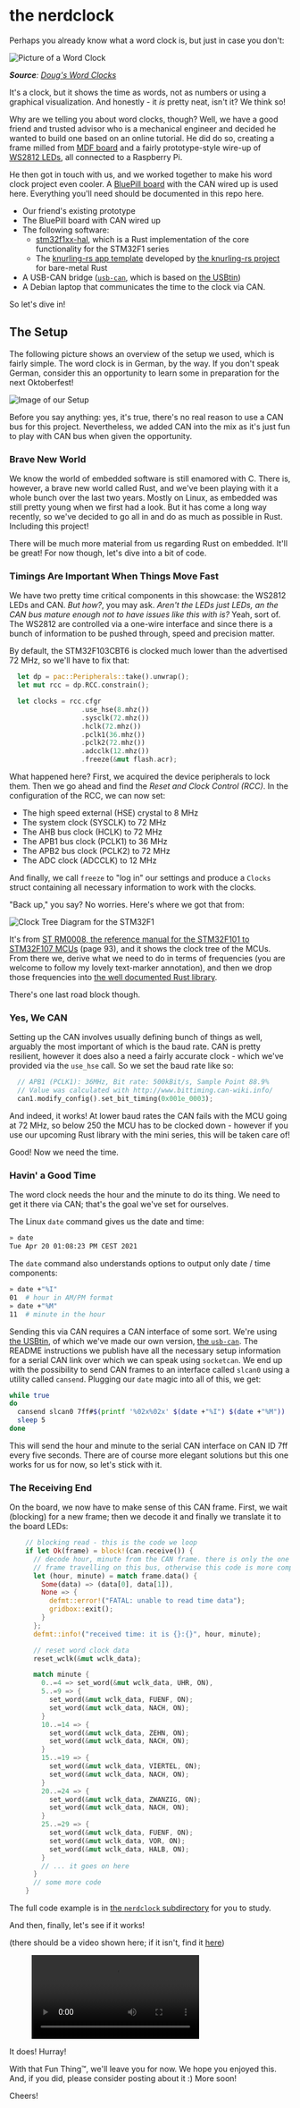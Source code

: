 # the nerdclock

Perhaps you already know what a word clock is, but just in case you don't:

![Picture of a Word Clock](./resources/generic-wordclock.jpg "A Word Clock")

_**Source**: [Doug's Word Clocks](http://www.dougswordclocks.com/shop/wc-30cm/#prettyPhoto)_

It's a clock, but it shows the time as words, not as numbers or using a graphical
visualization. And honestly - it _is_ pretty neat, isn't it? We think so!

Why are we telling you about word clocks, though? Well, we have a good friend
and trusted advisor who is a mechanical engineer and decided he wanted to build
one based on an online tutorial. He did do so, creating a frame milled from [MDF
board](https://en.wikipedia.org/wiki/Medium-density_fibreboard) and a fairly
prototype-style wire-up of [WS2812
LEDs](https://cdn-shop.adafruit.com/datasheets/WS2812.pdf), all connected to a
Raspberry Pi.

He then got in touch with us, and we worked together to make his word clock
project even cooler. A [BluePill
board](https://stm32-base.org/boards/STM32F103C8T6-Blue-Pill.html) with the CAN
wired up is used here. Everything you'll need should be documented in this
repo here.

- Our friend's existing prototype
- The BluePill board with CAN wired up
- The following software:
  - [stm32f1xx-hal](https://github.com/stm32-rs/stm32f1xx-hal), which is a Rust implementation of the core functionality for the STM32F1 series
  - The [knurling-rs app template](https://github.com/knurling-rs/app-template) developed by [the knurling-rs project](https://knurling.ferrous-systems.com/) for bare-metal Rust
- A USB-CAN bridge ([`usb-can`](https://github.com/bmc-labs/usb-can), which is
    based on [the USBtin](https://www.fischl.de/usbtin/))
- A Debian laptop that communicates the time to the clock via CAN.

So let's dive in!

## The Setup

The following picture shows an overview of the setup we used, which is fairly
simple. The word clock is in German, by the way. If you don't speak German,
consider this an opportunity to learn some in preparation for the next
Oktoberfest!

![Image of our Setup](./resources/setup.png "Our Setup")

Before you say anything: yes, it's true, there's no real reason to use a CAN
bus for this project. Nevertheless, we added CAN into the mix as it's just fun
to play with CAN bus when given the opportunity.

### Brave New World

We know the world of embedded software is still enamored with C. There is,
however, a brave new world called Rust, and we've been playing with it a whole
bunch over the last two years. Mostly on Linux, as embedded was still pretty
young when we first had a look. But it has come a long way recently, so we've
decided to go all in and do as much as possible in Rust. Including this project!

There will be much more material from us regarding Rust on embedded. It'll be
great! For now though, let's dive into a bit of code.

### Timings Are Important When Things Move Fast

We have two pretty time critical components in this showcase: the WS2812 LEDs
and CAN. _But how?_, you may ask. _Aren't the LEDs just LEDs, an the CAN bus
mature enough not to have issues like this with is?_ Yeah, sort of. The WS2812
are controlled via a one-wire interface and since there is a bunch of
information to be pushed through, speed and precision matter.

By default, the STM32F103CBT6 is clocked much lower than the advertised 72 MHz,
so we'll have to fix that:

```rust
  let dp = pac::Peripherals::take().unwrap();
  let mut rcc = dp.RCC.constrain();

  let clocks = rcc.cfgr
                  .use_hse(8.mhz())
                  .sysclk(72.mhz())
                  .hclk(72.mhz())
                  .pclk1(36.mhz())
                  .pclk2(72.mhz())
                  .adcclk(12.mhz())
                  .freeze(&mut flash.acr);
```

What happened here? First, we acquired the device peripherals to lock them.
Then we go ahead and find the _Reset and Clock Control (RCC)_. In the
configuration of the RCC, we can now set:

- The high speed external (HSE) crystal to 8 MHz
- The system clock (SYSCLK) to 72 MHz
- The AHB bus clock (HCLK) to 72 MHz
- The APB1 bus clock (PCLK1) to 36 MHz
- The APB2 bus clock (PCLK2) to 72 MHz
- The ADC clock (ADCCLK) to 12 MHz

And finally, we call `freeze` to "log in" our settings and produce a `Clocks`
struct containing all necessary information to work with the clocks.

"Back up," you say? No worries. Here's where we got that from:

![Clock Tree Diagram for the STM32F1](./resources/clock-tree-stm32f1.jpg "The Clock Tree of the STM32F1 Platform")

It's from [ST RM0008, the reference manual for the STM32F101 to STM32F107
MCUs](https://www.st.com/resource/en/reference_manual/cd00171190-stm32f101xx-stm32f102xx-stm32f103xx-stm32f105xx-and-stm32f107xx-advanced-armbased-32bit-mcus-stmicroelectronics.pdf)
(page 93), and it shows the clock tree of the MCUs. From there we, derive what
we need to do in terms of frequencies (you are welcome to follow my lovely
text-marker annotation), and then we drop those frequencies into [the well
documented Rust
library](https://docs.rs/stm32f1xx-hal/0.7.0/stm32f1xx_hal/rcc/struct.CFGR.html).

There's one last road block though.

### Yes, We CAN

Setting up the CAN involves usually defining bunch of things as well, arguably
the most important of which is the baud rate. CAN is pretty resilient, however
it does also a need a fairly accurate clock - which we've provided via the
`use_hse` call. So we set the baud rate like so:

```rust
  // APB1 (PCLK1): 36MHz, Bit rate: 500kBit/s, Sample Point 88.9%
  // Value was calculated with http://www.bittiming.can-wiki.info/
  can1.modify_config().set_bit_timing(0x001e_0003);
```

And indeed, it works! At lower baud rates the CAN fails with the MCU going at
72 MHz, so below 250 the MCU has to be clocked down - however if you use our
upcoming Rust library with the mini series, this will be taken care of!

Good! Now we need the time.

### Havin' a Good Time

The word clock needs the hour and the minute to do its thing. We need to get it
there via CAN; that's the goal we've set for ourselves.

The Linux `date` command gives us the date and time:

```bash
» date
Tue Apr 20 01:08:23 PM CEST 2021
```

The `date` command also understands options to output only date / time
components:

```bash
» date +"%I"
01  # hour in AM/PM format
» date +"%M"
11  # minute in the hour
```

Sending this via CAN requires a CAN interface of some sort. We're using [the
USBtin](https://www.fischl.de/usbtin/), of which we've made our own version,
[the `usb-can`](https://github.com/bmc-labs/usb-can). The README instructions
we publish have all the necessary setup information for a serial CAN link over
which we can speak using `socketcan`. We end up with the possibility to send
CAN frames to an interface called `slcan0` using a utility called `cansend`.
Plugging our `date` magic into all of this, we get:

```bash
while true
do
  cansend slcan0 7ff#$(printf '%02x%02x' $(date +"%I") $(date +"%M"))
  sleep 5
done
```

This will send the hour and minute to the serial CAN interface on CAN ID 7ff
every five seconds. There are of course more elegant solutions but this one
works for us for now, so let's stick with it.

### The Receiving End

On the board, we now have to make sense of this CAN frame. First, we wait
(blocking) for a new frame; then we decode it and finally we translate it to
the board LEDs:

```rust
    // blocking read - this is the code we loop
    if let Ok(frame) = block!(can.receive()) {
      // decode hour, minute from the CAN frame. there is only the one CAN
      // frame travelling on this bus, otherwise this code is more complex
      let (hour, minute) = match frame.data() {
        Some(data) => (data[0], data[1]),
        None => {
          defmt::error!("FATAL: unable to read time data");
          gridbox::exit();
        }
      };
      defmt::info!("received time: it is {}:{}", hour, minute);

      // reset word clock data
      reset_wclk(&mut wclk_data);

      match minute {
        0..=4 => set_word(&mut wclk_data, UHR, ON),
        5..=9 => {
          set_word(&mut wclk_data, FUENF, ON);
          set_word(&mut wclk_data, NACH, ON);
        }
        10..=14 => {
          set_word(&mut wclk_data, ZEHN, ON);
          set_word(&mut wclk_data, NACH, ON);
        }
        15..=19 => {
          set_word(&mut wclk_data, VIERTEL, ON);
          set_word(&mut wclk_data, NACH, ON);
        }
        20..=24 => {
          set_word(&mut wclk_data, ZWANZIG, ON);
          set_word(&mut wclk_data, NACH, ON);
        }
        25..=29 => {
          set_word(&mut wclk_data, FUENF, ON);
          set_word(&mut wclk_data, VOR, ON);
          set_word(&mut wclk_data, HALB, ON);
        }
        // ... it goes on here
      }
      // some more code
    }
```

The full code example is in [the `nerdclock` subdirectory](./nerdclock) for you
to study.

And then, finally, let's see if it works!

(there should be a video shown here; if it isn't, find it
 [here](./resources/can-wordclock-video.mp4))

<figure class="video_container">
  <video controls="true" allowfullscreen="true">
    <source src="./resources/can-wordclock-video.mp4" type="video/mp4">
  </video>
</figure>

It does! Hurray!

With that Fun Thing™, we'll leave you for now. We hope you enjoyed this. And, if
you did, please consider posting about it :) More soon!

Cheers!

